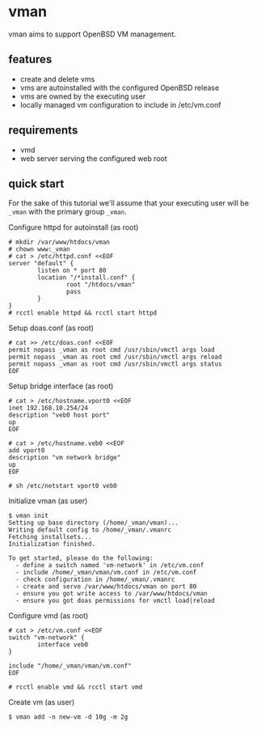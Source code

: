 # vman
vman aims to support OpenBSD VM management.

## features
- create and delete vms
- vms are autoinstalled with the configured OpenBSD release
- vms are owned by the executing user
- locally managed vm configuration to include in /etc/vm.conf

## requirements
- vmd
- web server serving the configured web root

## quick start

For the sake of this tutorial we'll assume that your executing
user will be `_vman` with the primary group `_vman`.

Configure httpd for autoinstall (as root)
```
# mkdir /var/www/htdocs/vman
# chown www:_vman
# cat > /etc/httpd.conf <<EOF
server "default" {
        listen on * port 80
        location "/*install.conf" {
                root "/htdocs/vman"
                pass
        }
}
# rcctl enable httpd && rcctl start httpd
```


Setup doas.conf (as root)
```
# cat >> /etc/doas.conf <<EOF
permit nopass _vman as root cmd /usr/sbin/vmctl args load
permit nopass _vman as root cmd /usr/sbin/vmctl args reload
permit nopass _vman as root cmd /usr/sbin/vmctl args status
EOF
```

Setup bridge interface (as root)
```
# cat > /etc/hostname.vport0 <<EOF
inet 192.168.10.254/24
description "veb0 host port"
up
EOF

# cat > /etc/hostname.veb0 <<EOF
add vport0
description "vm network bridge"
up
EOF

# sh /etc/netstart vport0 veb0
```

Initialize vman (as user)
```
$ vman init
Setting up base directory (/home/_vman/vman)...
Writing default config to /home/_vman/.vmanrc
Fetching installsets...
Initialization finished.

To get started, please do the following:
  - define a switch named 'vm-network' in /etc/vm.conf
  - include /home/_vman/vman/vm.conf in /etc/vm.conf
  - check configuration in /home/_vman/.vmanrc
  - create and serve /var/www/htdocs/vman on port 80
  - ensure you got write access to /var/www/htdocs/vman
  - ensure you got doas permissions for vmctl load|reload
```

Configure vmd (as root)
```
# cat > /etc/vm.conf <<EOF
switch "vm-network" {
        interface veb0
}

include "/home/_vman/vman/vm.conf"
EOF

# rcctl enable vmd && rcctl start vmd
```

Create vm (as user)
```
$ vman add -n new-vm -d 10g -m 2g
```
